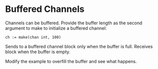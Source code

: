 # Buffered Channels
Channels can be buffered. Provide the buffer length as the second argument to make to initialize a buffered channel:

`ch := make(chan int, 100)`

Sends to a buffered channel block only when the buffer is full. Receives block when the buffer is empty.

Modify the example to overfill the buffer and see what happens.